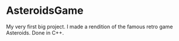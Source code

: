 # AsteroidsGame

My very first big project. I made a rendition of the famous retro game Asteroids. Done in C++.
